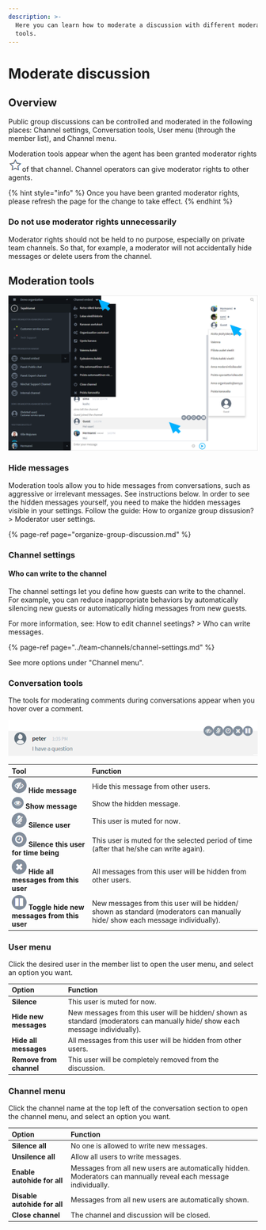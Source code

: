 ```yaml
---
description: >-
  Here you can learn how to moderate a discussion with different moderation
  tools.
---
```


# Moderate discussion

## Overview

Public group discussions can be controlled and moderated in the following places: Channel settings, Conversation tools, User menu \(through the member list\), and Channel menu.

Moderation tools appear when the agent has been granted moderator rights![](../.gitbook/assets/moderator.png)of that channel. Channel operators can give moderator rights to other agents.

{% hint style="info" %}
Once you have been granted moderator rights, please refresh the page for the change to take effect.
{% endhint %}

### Do not use moderator rights unnecessarily <a id="ala-pida-moderaattorioikeuksia-turhaan-kaytossa"></a>

Moderator rights should not be held to no purpose, especially on private team channels. So that, for example, a moderator will not accidentally hide messages or delete users from the channel.

## Moderation tools

![Moderation tools and options](../.gitbook/assets/channel-embed-moderation.png)

### Hide messages

Moderation tools allow you to hide messages from conversations, such as aggressive or irrelevant messages. See instructions below. In order to see the hidden messages yourself, you need to make the hidden messages visible in your settings. Follow the guide: How to organize group dissusion? &gt; Moderator user settings.

{% page-ref page="organize-group-discussion.md" %}

### Channel settings

#### Who can write to the channel

The channel settings let you define how guests can write to the channel. For example, you can reduce inappropriate behaviors by automatically silencing new guests or automatically hiding messages from new guests.

For more information, see: How to edit channel seetings? &gt; Who can write messages.

{% page-ref page="../team-channels/channel-settings.md" %}

See more options under "Channel menu".

### Conversation tools

The tools for moderating comments during conversations appear when you hover over a comment.

![Moderator&apos;s conversation tools](../.gitbook/assets/moderator-comment-tools%20%281%29.png)

| Tool | Function |
| :--- | :--- |
| ![](../.gitbook/assets/mod1.png) **Hide message** | Hide this message from other users. |
| ![](../.gitbook/assets/unhide-message.png) **Show message** | Show the hidden message. |
| ![](../.gitbook/assets/mod2.png) **Silence user** | This user is muted for now. |
| ![](../.gitbook/assets/mod3.png) **Silence this user for time being** | This user is muted for the selected period of time \(after that he/she can write again\). |
| ![](../.gitbook/assets/mod4.png) **Hide all messages from this user** | All messages from this user will be hidden from other users. |
| ![](../.gitbook/assets/mod5.png) **Toggle hide new messages from this user** | New messages from this user will be hidden/ shown as standard \(moderators can manually hide/ show each message individually\). |

### User menu

Click the desired user in the member list to open the user menu, and select an option you want.

| Option | Function |
| :--- | :--- |
| **Silence** | This user is muted for now. |
| **Hide new messages** | New messages from this user will be hidden/ shown as standard \(moderators can manually hide/ show each message individually\). |
| **Hide all messages** | All messages from this user will be hidden from other users. |
| **Remove from channel** | This user will be completely removed from the discussion. |

### Channel menu

Click the channel name at the top left of the conversation section to open the channel menu, and select an option you want.

| Option | Function |
| :--- | :--- |
| **Silence all** | No one is allowed to write new messages. |
| **Unsilence all** | Allow all users to write messages. |
| **Enable autohide for all** | Messages from all new users are automatically hidden. Moderators can mannually reveal each message individually. |
| **Disable autohide for all** | Messages from all new users are automatically shown. |
| **Close channel** | The channel and discussion will be closed. |

